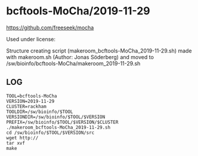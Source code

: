 bcftools-MoCha/2019-11-29
========================

<https://github.com/freeseek/mocha>

Used under license:


Structure creating script (makeroom_bcftools-MoCha_2019-11-29.sh) made with makeroom.sh (Author: Jonas Söderberg) and moved to /sw/bioinfo/bcftools-MoCha/makeroom_2019-11-29.sh

LOG
---

    TOOL=bcftools-MoCha
    VERSION=2019-11-29
    CLUSTER=rackham
    TOOLDIR=/sw/bioinfo/$TOOL
    VERSIONDIR=/sw/bioinfo/$TOOL/$VERSION
    PREFIX=/sw/bioinfo/$TOOL/$VERSION/$CLUSTER
    ./makeroom_bcftools-MoCha_2019-11-29.sh
    cd /sw/bioinfo/$TOOL/$VERSION/src
    wget http://
    tar xvf 
    make

